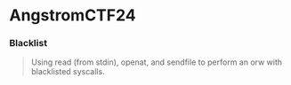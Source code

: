 AngstromCTF24
=======

<h3> Blacklist </h3>

> Using read (from stdin), openat, and sendfile to perform an orw with blacklisted syscalls.